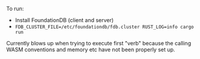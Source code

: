 To run:

 * Install FoundationDB (client and server)
 * `FDB_CLUSTER_FILE=/etc/foundationdb/fdb.cluster RUST_LOG=info cargo run`

Currently blows up when trying to execute first "verb" because the calling WASM conventions and memory etc have not been 
properly set up.
